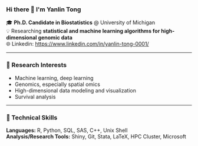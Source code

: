 ### Hi there 👋 I'm Yanlin Tong

🎓 **Ph.D. Candidate in Biostatistics** @ University of Michigan  
💡 Researching **statistical and machine learning algorithms for high-dimensional genomic data**  
🌐 Linkedin: https://www.linkedin.com/in/yanlin-tong-0001/

---

### 🔬 Research Interests
- Machine learning, deep learning  
- Genomics, especially spatial omics  
- High-dimensional data modeling and visualization  
- Survival analysis  

---

### 🧠 Technical Skills
**Languages:** R, Python, SQL, SAS, C++, Unix Shell  
**Analysis/Research Tools:** Shiny, Git, Stata, LaTeX, HPC Cluster, Microsoft
